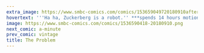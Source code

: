 ```yaml
---
extra_image: https://www.smbc-comics.com/comics/153659049720180910after.png
hovertext: '''Ha ha, Zuckerberg is a robot.'' ***spends 14 hours motionless in front of a screen***'
image: https://www.smbc-comics.com/comics/1536590418-20180910.png
next_comic: a-minute
prev_comic: vintage
title: The Problem
---
```


